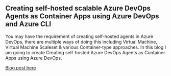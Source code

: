 ## Creating self-hosted scalable Azure DevOps Agents as Container Apps using Azure DevOps and Azure CLI

You may have the requirement of creating self-hosted agents in Azure DevOps, there are multiple ways of doing this including Virtual Machine, Virtual Machine Scaleset & various Container-type approaches. In this blog I am going to create Creating self-hosted Azure DevOps Agents as Container Apps using Azure DevOps.

[Blog post here](https://thomasthornton.cloud/2022/02/16/creating-self-hosted-scalable-azure-devops-agents-as-container-apps-using-azure-devops-and-azure-cli/)